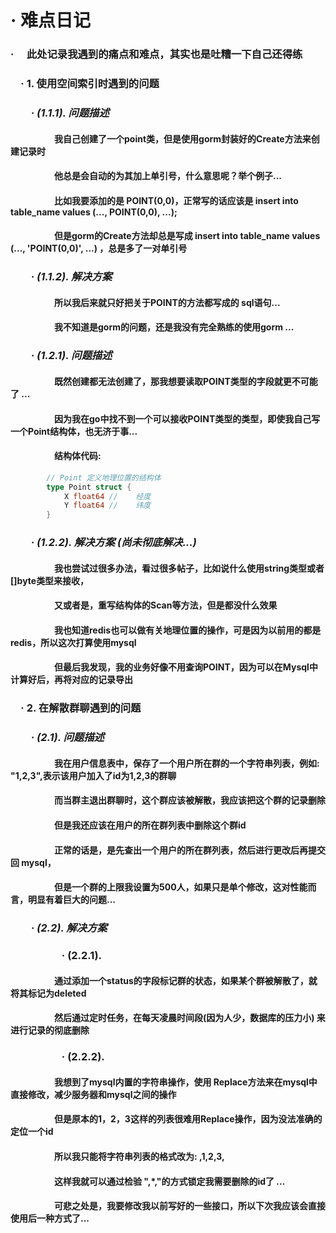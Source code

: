 # · 难点日记

### · &emsp;此处记录我遇到的痛点和难点，其实也是吐糟一下自己还得练

<h3>&emsp;· 1. 使用空间索引时遇到的问题</h3>
<h3><i>&emsp;&emsp;· (1.1.1). 问题描述</i></h3>
<h4>&emsp;&emsp;&emsp;&emsp;&emsp;我自己创建了一个point类，但是使用gorm封装好的Create方法来创建记录时</h4>
<h4>&emsp;&emsp;&emsp;&emsp;&emsp;他总是会自动的为其加上单引号，什么意思呢？举个例子...</h4>
<h4>&emsp;&emsp;&emsp;&emsp;&emsp;比如我要添加的是 POINT(0,0)，正常写的话应该是 insert into table_name values (...,
POINT(0,0), ...);</h4>
<h4>&emsp;&emsp;&emsp;&emsp;&emsp;但是gorm的Create方法却总是写成 insert into table_name values (..., 'POINT(0,0)', ...)
，总是多了一对单引号</h4>

<h3><i>&emsp;&emsp;· (1.1.2). 解决方案</i></h3>
<h4>&emsp;&emsp;&emsp;&emsp;&emsp;所以我后来就只好把关于POINT的方法都写成的 sql语句...</h4>
<h4>&emsp;&emsp;&emsp;&emsp;&emsp;我不知道是gorm的问题，还是我没有完全熟练的使用gorm ...</h4>

<h3><i>&emsp;&emsp;· (1.2.1). 问题描述</i></h3>
<h4>&emsp;&emsp;&emsp;&emsp;&emsp;既然创建都无法创建了，那我想要读取POINT类型的字段就更不可能了 ...</h4>
<h4>
&emsp;&emsp;&emsp;&emsp;&emsp;因为我在go中找不到一个可以接收POINT类型的类型，即使我自己写一个Point结构体，也无济于事...</h4>
<h4>&emsp;&emsp;&emsp;&emsp;&emsp;结构体代码:</h4>

```go
        // Point 定义地理位置的结构体
        type Point struct {
            X float64 //	经度
            Y float64 //	纬度
        }
```

<h3><i>&emsp;&emsp;· (1.2.2). 解决方案 (尚未彻底解决...)</i></h3>
<h4>&emsp;&emsp;&emsp;&emsp;&emsp;我也尝试过很多办法，看过很多帖子，比如说什么使用string类型或者[]byte类型来接收，</h4>
<h4>&emsp;&emsp;&emsp;&emsp;&emsp;又或者是，重写结构体的Scan等方法，但是都没什么效果</h4>
<h4>&emsp;&emsp;&emsp;&emsp;&emsp;我也知道redis也可以做有关地理位置的操作，可是因为以前用的都是redis，所以这次打算使用mysql</h4>
<h4>&emsp;&emsp;&emsp;&emsp;&emsp;但最后我发现，我的业务好像不用查询POINT，因为可以在Mysql中计算好后，再将对应的记录导出</h4>


<h3>&emsp;· 2. 在解散群聊遇到的问题</h3>
<h3><i>&emsp;&emsp;· (2.1). 问题描述</i></h3>
<h4>&emsp;&emsp;&emsp;&emsp;&emsp;我在用户信息表中，保存了一个用户所在群的一个字符串列表，例如: "1,2,3",表示该用户加入了id为1,2,3的群聊</h4>
<h4>&emsp;&emsp;&emsp;&emsp;&emsp;而当群主退出群聊时，这个群应该被解散，我应该把这个群的记录删除</h4>
<h4>&emsp;&emsp;&emsp;&emsp;&emsp;但是我还应该在用户的所在群列表中删除这个群id</h4>
<h4>&emsp;&emsp;&emsp;&emsp;&emsp;正常的话是，是先查出一个用户的所在群列表，然后进行更改后再提交回 mysql，</h4>
<h4>&emsp;&emsp;&emsp;&emsp;&emsp;但是一个群的上限我设置为500人，如果只是单个修改，这对性能而言，明显有着巨大的问题...</h4>

<h3><i>&emsp;&emsp;· (2.2). 解决方案</i></h3>
<h3>&emsp;&emsp;&emsp;&emsp;&emsp;· (2.2.1).</h3>
<h4>&emsp;&emsp;&emsp;&emsp;&emsp;通过添加一个status的字段标记群的状态，如果某个群被解散了，就将其标记为deleted</h4>
<h4>&emsp;&emsp;&emsp;&emsp;&emsp;然后通过定时任务，在每天凌晨时间段(因为人少，数据库的压力小) 来进行记录的彻底删除</h4>

<h3>&emsp;&emsp;&emsp;&emsp;&emsp;· (2.2.2).</h3>
<h4>&emsp;&emsp;&emsp;&emsp;&emsp;我想到了mysql内置的字符串操作，使用 Replace方法来在mysql中直接修改，减少服务器和mysql之间的操作</h4>
<h4>&emsp;&emsp;&emsp;&emsp;&emsp;但是原本的1，2，3这样的列表很难用Replace操作，因为没法准确的定位一个id</h4>
<h4>&emsp;&emsp;&emsp;&emsp;&emsp;所以我只能将字符串列表的格式改为: ,1,2,3,</h4>
<h4>&emsp;&emsp;&emsp;&emsp;&emsp;这样我就可以通过检验 ",*,"的方式锁定我需要删除的id了 ...</h4>
<h4>&emsp;&emsp;&emsp;&emsp;&emsp;可悲之处是，我要修改我以前写好的一些接口，所以下次我应该会直接使用后一种方式了...</h4>
